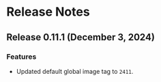 # Release Notes
## Release 0.11.1 (December 3, 2024)
### Features ###
  - Updated default global image tag to `2411`.
